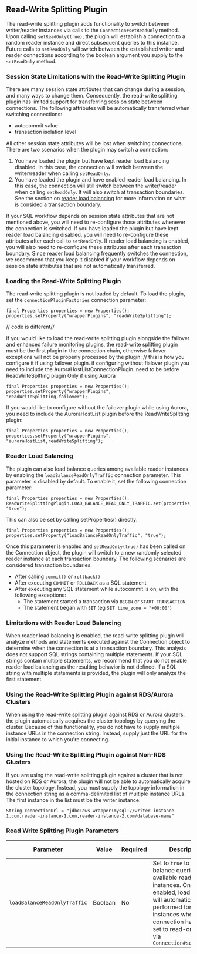 ## Read-Write Splitting Plugin

The read-write splitting plugin adds functionality to switch between writer/reader instances via calls to the `Connection#setReadOnly` method. Upon calling `setReadOnly(true)`, the plugin will establish a connection to a random reader instance and direct subsequent queries to this instance. Future calls to `setReadOnly` will switch between the established writer and reader connections according to the boolean argument you supply to the `setReadOnly` method.

### Session State Limitations with the Read-Write Splitting Plugin

There are many session state attributes that can change during a session, and many ways to change them. Consequently, the read-write splitting plugin has limited support for transferring session state between connections. The following attributes will be automatically transferred when switching connections:

- autocommit value
- transaction isolation level

All other session state attributes will be lost when switching connections. There are two scenarios when the plugin may switch a connection:
1. You have loaded the plugin but have kept reader load balancing disabled. In this case, the connection will switch between the writer/reader when calling `setReadOnly`.
2. You have loaded the plugin and have enabled reader load balancing. In this case, the connection will still switch between the writer/reader when calling `setReadOnly`. It will also switch at transaction boundaries. See the section on [reader load balancing](#reader-load-balancing) for more information on what is consided a transaction boundary.

If your SQL workflow depends on session state attributes that are not mentioned above, you will need to re-configure those attributes whenever the connection is switched. If you have loaded the plugin but have kept reader load balancing disabled, you will need to re-configure these attributes after each call to `setReadOnly`. If reader load balancing is enabled, you will also need to re-configure these attributes after each transaction boundary. Since reader load balancing frequently switches the connection, we recommend that you keep it disabled if your workflow depends on session state attributes that are not automatically transferred.

### Loading the Read-Write Splitting Plugin

The read-write splitting plugin is not loaded by default. To load the plugin, set the `connectionPluginFactories` connection parameter:

```
final Properties properties = new Properties();
properties.setProperty("wrapperPlugins", "readWriteSplitting");
```
// code is different//

If you would like to load the read-write splitting plugin alongside the failover and enhanced failure monitoring plugins, the read-write splitting plugin must be the first plugin in the connection chain, otherwise failover exceptions will not be properly processed by the plugin:
// this is how you configure it if using failover plugin. if configuring without fialover plugin you need to include the AuroraHostListConnectionPlugin. need to be before ReadWriteSpltting plugin
Only if using Aurora

```
final Properties properties = new Properties();
properties.setProperty("wrapperPlugins", "readWriteSplitting,failover");
```

If you would like to configure without the failover plugin while using Aurora, you need to include the AuroraHostList plugin before the ReadWriteSplitting plugin:

```
final Properties properties = new Properties();
properties.setProperty("wrapperPlugins", "auroraHostList,readWriteSplitting");
```
### Reader Load Balancing

The plugin can also load balance queries among available reader instances by enabling the `loadBalanceReadOnlyTraffic` connection parameter. This parameter is disabled by default. To enable it, set the following connection parameter:
```
final Properties properties = new Properties();
ReadWriteSplittingPlugin.LOAD_BALANCE_READ_ONLY_TRAFFIC.set(properties, "true");
```
This can also be set by calling setProperties() directly:
```
final Properties properties = new Properties();
properties.setProperty("loadBalanceReadOnlyTraffic", "true");
```

Once this parameter is enabled and `setReadOnly(true)` has been called on the Connection object, the plugin will switch to a new randomly selected reader instance at each transaction boundary. The following scenarios are considered transaction boundaries:
- After calling `commit()` or `rollback()`
- After executing `COMMIT` or `ROLLBACK` as a SQL statement
- After executing any SQL statement while autocommit is on, with the following exceptions:
    - The statement started a transaction via `BEGIN` or `START TRANSACTION`
    - The statement began with `SET` (eg `SET time_zone = "+00:00"`)

### Limitations with Reader Load Balancing

When reader load balancing is enabled, the read-write splitting plugin will analyze methods and statements executed against the Connection object to determine when the connection is at a transaction boundary. This analysis does not support SQL strings containing multiple statements. If your SQL strings contain multiple statements, we recommend that you do not enable reader load balancing as the resulting behavior is not defined. If a SQL string with multiple statements is provided, the plugin will only analyze the first statement.

### Using the Read-Write Splitting Plugin against RDS/Aurora Clusters

When using the read-write splitting plugin against RDS or Aurora clusters, the plugin automatically acquires the cluster topology by querying the cluster. Because of this functionality, you do not have to supply multiple instance URLs in the connection string. Instead, supply just the URL for the initial instance to which you're connecting.

### Using the Read-Write Splitting Plugin against Non-RDS Clusters

If you are using the read-write splitting plugin against a cluster that is not hosted on RDS or Aurora, the plugin will not be able to automatically acquire the cluster topology. Instead, you must supply the topology information in the connection string as a comma-delimited list of multiple instance URLs. The first instance in the list must be the writer instance:

```
String connectionUrl = "jdbc:aws-wrapper:mysql://writer-instance-1.com,reader-instance-1.com,reader-instance-2.com/database-name"
```

### Read Write Splitting Plugin Parameters

| Parameter | Value | Required | Description | Default Value |
| --- | --- | --- | --- | --- |
| `loadBalanceReadOnlyTraffic` | Boolean | No  | Set to `true` to load balance queries among available reader instances. Once enabled, load balancing will automatically be performed for reader instances when the connection has been set to read-only mode via `Connection#setReadOnly` | `false` |

